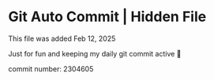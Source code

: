 # Git Auto Commit | Hidden File

This file was added Feb 12, 2025

Just for fun and keeping my daily git commit active 🤪

commit number: 2304605
